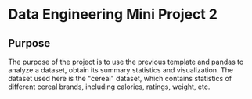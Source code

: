 # Data Engineering Mini Project 2
## Purpose
The purpose of the project is to use the previous template and pandas to analyze a dataset, obtain its summary statistics and visualization. The dataset used here is the "cereal" dataset, which contains statistics of different cereal brands, including calories, ratings, weight, etc.



